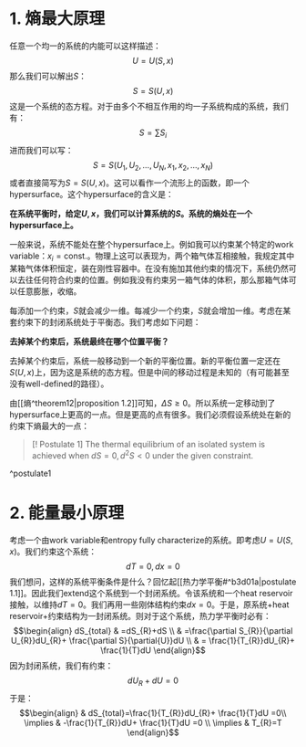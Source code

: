 # 1. 熵最大原理

任意一个均一的系统的内能可以这样描述：
$$U=U(S,x)$$
那么我们可以解出$S$：
$$S=S(U,x)$$
这是一个系统的态方程。对于由多个不相互作用的均一子系统构成的系统，我们有：
$$S=\sum S_{i}$$
进而我们可以写：
$$S=S(U_{1},U_{2},\dots,U_{N},x_{1},x_{2},\dots,x_{N})$$
或者直接简写为$S=S(U,x)$。这可以看作一个流形上的函数，即一个hypersurface。这个hypersurface的含义是：

**在系统平衡时，给定$U,x$，我们可以计算系统的$S$。系统的熵处在一个hypersurface上。**

一般来说，系统不能处在整个hypersurface上。例如我可以约束某个特定的work variable：$x_{i}=\text{const.}$。物理上这可以表现为，两个箱气体互相接触，我规定其中某箱气体体积恒定，装在刚性容器中。在没有施加其他约束的情况下，系统仍然可以去往任何符合约束的位置。例如我没有约束另一箱气体的体积，那么那箱气体可以任意膨胀，收缩。

每添加一个约束，$S$就会减少一维。每减少一个约束，$S$就会增加一维。考虑在某套约束下的封闭系统处于平衡态。我们考虑如下问题：

**去掉某个约束后，系统最终在哪个位置平衡？**

去掉某个约束后，系统一般移动到一个新的平衡位置。新的平衡位置一定还在$S(U,x)$上，因为这是系统的态方程。但是中间的移动过程是未知的（有可能甚至没有well-defined的路径）。

由[[熵^theorem12|proposition 1.2]]可知，$\Delta S\geq 0$。所以系统一定移动到了hypersurface上更高的一点。但是更高的点有很多。我们必须假设系统处在新的约束下熵最大的一点：

>[! Postulate 1]
>The thermal equilibrium of an isolated system is achieved when $dS=0,d^{2}S<0$ under the given constraint.

^postulate1
# 2. 能量最小原理

考虑一个由work variable和entropy fully characterize的系统。即考虑$U=U(S,x)$。我们约束这个系统：
$$dT=0,dx=0$$
我们想问，这样的系统平衡条件是什么？回忆起[[热力学平衡#^b3d01a|postulate 1.1]]。因此我们extend这个系统到一个封闭系统。令该系统和一个heat reservoir接触，以维持$dT=0$。我们再用一些刚体结构约束$dx=0$。于是，原系统+heat reservoir+约束结构为一封闭系统。则对于这个系统，热力学平衡时必有：
$$\begin{align}
dS_{total} & =dS_{R}+dS \\
 & =\frac{\partial S_{R}}{\partial U_{R}}dU_{R}+ \frac{\partial S}{\partial{U}}dU \\
 & = \frac{1}{T_{R}}dU_{R}+ \frac{1}{T}dU
\end{align}$$
因为封闭系统，我们有约束：
$$dU_{R}+dU=0$$
于是：
$$\begin{align}
 & dS_{total}=\frac{1}{T_{R}}dU_{R}+ \frac{1}{T}dU =0\\
 \implies & -\frac{1}{T_{R}}dU+ \frac{1}{T}dU =0 \\
\implies & T_{R}=T
\end{align}$$


 

